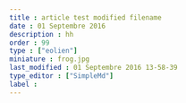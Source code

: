 ```yaml
---
title : article test modified filename
date : 01 Septembre 2016
description : hh
order : 99
type : ["eolien"]
miniature : frog.jpg
last_modified : 01 Septembre 2016 13-58-39
type_editor : ["SimpleMd"]
label : 
---
```

